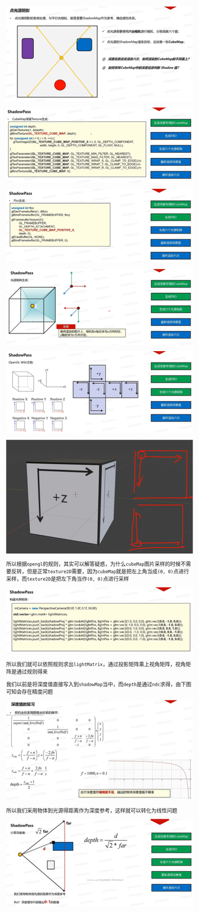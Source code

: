 ![输入图片说明](/imgs/2025-03-02/CMuTrzTPjFm95tjE.png)

![输入图片说明](/imgs/2025-03-02/QkZFzolDUY6MCfOK.png)

![输入图片说明](/imgs/2025-03-02/MV2YivenkBhoEIhT.png)

![输入图片说明](/imgs/2025-03-02/C5dNtfZLgovEQ03W.png)

![输入图片说明](/imgs/2025-03-02/QTL3EpopCCleo94k.png)

![输入图片说明](/imgs/2025-03-02/X6jhIM1SssuaazZG.png)

所以根据`opengl`的规则，其实可以解答疑惑，为什么`cubeMap`图片采样的时候不需要反转，但是正常`texture2D`需要，因为`cubeMap`就是把左上角当成`(0, 0)`点进行采样，而`texture2D`是把左下角当作`(0, 0)`点进行采样

![输入图片说明](/imgs/2025-03-02/UpW1FIaH2HZZNajE.png)

所以我们就可以依照规则求出`lightMatrix`，通过投影矩阵乘上视角矩阵，视角矩阵是通过规则得来

我们以前是将深度值直接写入到`shadowMap`当中，而`depth`是通过`ndc`求得，由下图可知会存在精度问题

![输入图片说明](/imgs/2025-03-02/M1IJtEt2lB0Y5vfA.png)

所以我们采用物体到光源得距离作为深度参考，这样就可以转化为线性问题

![输入图片说明](/imgs/2025-03-02/IxZrgsyEuis0DEZu.png)
<!--stackedit_data:
eyJoaXN0b3J5IjpbNTY2NzczMDgyLDUwNDM5Njk2OCwtMTM4NT
YzOTU5LC0zNTg2Nzk2MTAsMzU2OTQxMzY1LDg1OTgxODQ1Nywt
NTEyNjQ2MTMwLC0yMDg4NzQ2NjEyLC0yMDg4NzQ2NjEyXX0=
-->